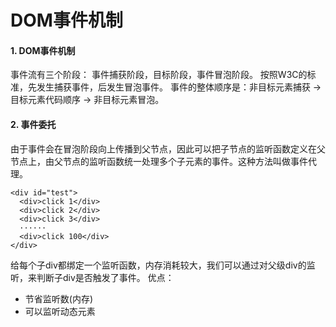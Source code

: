 # DOM事件机制
#### 1. DOM事件机制
事件流有三个阶段： 事件捕获阶段，目标阶段，事件冒泡阶段。
按照W3C的标准，先发生捕获事件，后发生冒泡事件。
事件的整体顺序是：非目标元素捕获 -> 目标元素代码顺序 -> 非目标元素冒泡。



#### 2. 事件委托
由于事件会在冒泡阶段向上传播到父节点，因此可以把子节点的监听函数定义在父节点上，由父节点的监听函数统一处理多个子元素的事件。这种方法叫做事件代理。
```
<div id="test">
  <div>click 1</div>
  <div>click 2</div>
  <div>click 3</div>
  ······
  <div>click 100</div>
</div>
```
给每个子div都绑定一个监听函数，内存消耗较大，我们可以通过对父级div的监听，来判断子div是否触发了事件。
优点：
* 节省监听数(内存)
* 可以监听动态元素

